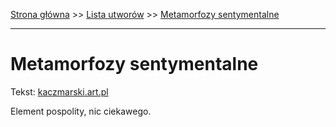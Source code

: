 [Strona główna](../index.md) >> [Lista utworów](../list.md) >> [Metamorfozy sentymentalne](280.md)

---

# Metamorfozy sentymentalne

Tekst: [kaczmarski.art.pl](https://www.kaczmarski.art.pl/tworczosc/wiersze/metamorfozy-sentymentalne/)

Element pospolity, nic ciekawego.